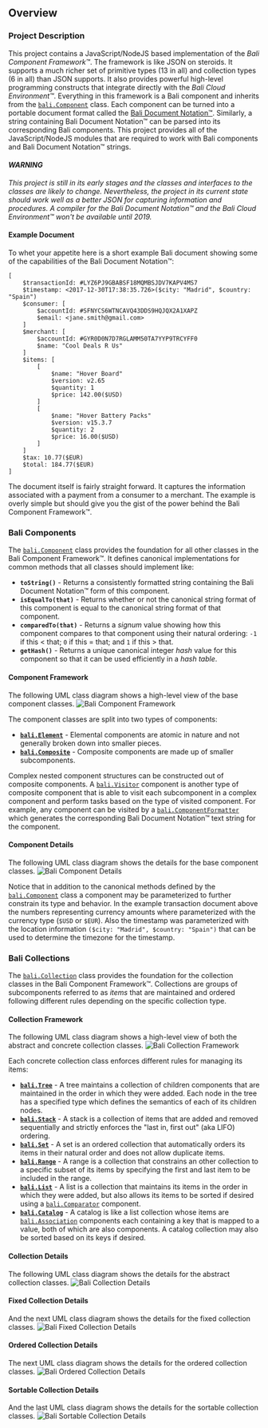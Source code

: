 ## Overview

### Project Description
This project contains a JavaScript/NodeJS based implementation of the _Bali Component Framework™_. The framework is like JSON on steroids. It supports a much richer set of primitive types (13 in all) and collection types (6 in all) than JSON supports. It also provides powerful high-level programming constructs that integrate directly with the _Bali Cloud Environment™_. Everything in this framework is a Bali component and inherits from the [`bali.Component`](https://github.com/craterdog-bali/js-bali-component-framework/blob/master/src/abstractions/Component.js) class. Each component can be turned into a portable document format called the [Bali Document Notation™](https://github.com/craterdog-bali/bali-project-documentation/wiki/The-Bali-Reference-Guide:-Part-I). Similarly, a string containing Bali Document Notation™ can be parsed into its corresponding Bali components. This project provides all of the JavaScript/NodeJS modules that are required to work with Bali components and Bali Document Notation™ strings.

#### _WARNING_
_This project is still in its early stages and the classes and interfaces to the classes are likely to change. Nevertheless, the project in its current state should work well as a better JSON for capturing information and procedures. A compiler for the Bali Document Notation™ and the Bali Cloud Environment™ won't be available until 2019._

#### Example Document
To whet your appetite here is a short example Bali document showing some of the capabilities of the Bali Document Notation™:
```
[
    $transactionId: #LYZ6PJ9GBABSF18MQMBSJDV7KAPV4MS7
    $timestamp: <2017-12-30T17:38:35.726>($city: "Madrid", $country: "Spain")
    $consumer: [
        $accountId: #SFNYCS6WTNCAVQ43DDS9HQJQX2A1XAPZ
        $email: <jane.smith@gmail.com>
    ]
    $merchant: [
        $accountId: #GYR0D0N7D7RGLAMM50TA7YYP9TRCYFF0
        $name: "Cool Deals R Us"
    ]
    $items: [
        [
            $name: "Hover Board"
            $version: v2.65
            $quantity: 1
            $price: 142.00($USD)
        ]
        [
            $name: "Hover Battery Packs"
            $version: v15.3.7
            $quantity: 2
            $price: 16.00($USD)
        ]
    ]
    $tax: 10.77($EUR)
    $total: 184.77($EUR)
]
```

The document itself is fairly straight forward. It captures the information associated with a payment from a consumer to a merchant. The example is overly simple but should give you the gist of the power behind the Bali Component Framework™.

### Bali Components
The [`bali.Component`](https://github.com/craterdog-bali/js-bali-component-framework/blob/master/src/abstractions/Component.js) class provides the foundation for all other classes in the Bali Component Framework™. It defines canonical implementations for common methods that all classes should implement like:
 * **`toString()`** - Returns a consistently formatted string containing the Bali Document Notation™ form of this component.
 * **`isEqualTo(that)`** - Returns whether or not the canonical string format of this component is equal to the canonical string format of that component.
 * **`comparedTo(that)`** - Returns a _signum_ value showing how this component compares to that component using their natural ordering: `-1` if this < that; `0` if this = that; and `1` if this > that.
 * **`getHash()`** - Returns a unique canonical integer _hash_ value for this component so that it can be used efficiently in a _hash table_.

#### Component Framework
The following UML class diagram shows a high-level view of the base component classes.
![Bali Component Framework](https://raw.githubusercontent.com/craterdog-bali/js-bali-component-framework/master/docs/images/Bali%20Component%20Framework.png)

The component classes are split into two types of components:
 * [**`bali.Element`**](https://https://github.com/craterdog-bali/js-bali-component-framework/blob/master/src/abstractions/Element.js) - Elemental components are atomic in nature and not generally broken down into smaller pieces.
 * [**`bali.Composite`**](https://github.com/craterdog-bali/js-bali-component-framework/blob/master/src/abstractions/Composite.js) - Composite components are made up of smaller subcomponents.
 
Complex nested component structures can be constructed out of composite components. A [`bali.Visitor`](https://github.com/craterdog-bali/js-bali-component-framework/blob/master/src/abstractions/Visitor.js) component is another type of composite component that is able to visit each subcomponent in a complex component and perform tasks based on the type of visited component. For example, any component can be visited by a [`bali.ComponentFormatter`](https://github.com/craterdog-bali/js-bali-component-framework/blob/master/src/utilities/ComponentFormatter.js) which generates the corresponding Bali Document Notation™ text string for the component.

#### Component Details
The following UML class diagram shows the details for the base component classes.
![Bali Component Details](https://raw.githubusercontent.com/craterdog-bali/js-bali-component-framework/master/docs/images/Bali%20Component%20Details.png)

Notice that in addition to the canonical methods defined by the [`bali.Component`](https://raw.githubusercontent.com/craterdog-bali/js-bali-component-framework/master/src/abstractions/Component.js) class a component may be parameterized to further constrain its type and behavior. In the example transaction document above the numbers representing currency amounts where parameterized with the currency type (`$USD` or `$EUR`). Also the timestamp was parameterized with the location information `($city: "Madrid", $country: "Spain")` that can be used to determine the timezone for the timestamp.

### Bali Collections
The [`bali.Collection`](https://github.com/craterdog-bali/js-bali-component-framework/blob/master/src/abstractions/Collection.js) class provides the foundation for the collection classes in the Bali Component Framework™. Collections are groups of subcomponents referred to as _items_ that are maintained and ordered following different rules depending on the specific collection type.

#### Collection Framework
The following UML class diagram shows a high-level view of both the abstract and concrete collection classes.
![Bali Collection Framework](https://raw.githubusercontent.com/craterdog-bali/js-bali-component-framework/master/docs/images/Bali%20Collection%20Framework.png)

Each concrete collection class enforces different rules for managing its items:
 * [**`bali.Tree`**](https://https://github.com/craterdog-bali/js-bali-component-framework/blob/master/src/composites/Tree.js) - A tree maintains a collection of children components that are maintained in the order in which they were added. Each node in the tree has a specified type which defines the semantics of each of its children nodes.
 * [**`bali.Stack`**](https://github.com/craterdog-bali/js-bali-component-framework/blob/master/src/composites/Stack.js) - A stack is a collection of items that are added and removed sequentially and strictly enforces the "last in, first out" (aka LIFO) ordering.
 * [**`bali.Set`**](https://github.com/craterdog-bali/js-bali-component-framework/blob/master/src/composites/Set.js) - A set is an ordered collection that automatically orders its items in their natural order and does not allow duplicate items.
 * [**`bali.Range`**](https://github.com/craterdog-bali/js-bali-component-framework/blob/master/src/composites/Range.js) - A range is a collection that constrains an other collection to a specific subset of its items by specifying the first and last item to be included in the range.
 * [**`bali.List`**](https://github.com/craterdog-bali/js-bali-component-framework/blob/master/src/composites/List.js) - A list is a collection that maintains its items in the order in which they were added, but also allows its items to be sorted if desired using a [`bali.Comparator`](https://github.com/craterdog-bali/js-bali-component-framework/blob/master/src/components/Comparator.js) component.
 * [**`bali.Catalog`**](https://github.com/craterdog-bali/js-bali-component-framework/blob/master/src/composites/Catalog.js) - A catalog is like a list collection whose items are [`bali.Association`](https://github.com/craterdog-bali/js-bali-component-framework/blob/master/src/composites/Association.js) components each containing a key that is mapped to a value, both of which are also components. A catalog collection may also be sorted based on its keys if desired.

#### Collection Details
The following UML class diagram shows the details for the abstract collection classes.
![Bali Collection Details](https://raw.githubusercontent.com/craterdog-bali/js-bali-component-framework/master/docs/images/Bali%20Collection%20Details.png)

#### Fixed Collection Details
And the next UML class diagram shows the details for the fixed collection classes.
![Bali Fixed Collection Details](https://raw.githubusercontent.com/craterdog-bali/js-bali-component-framework/master/docs/images/Bali%20Fixed%20Collection%20Details.png)

#### Ordered Collection Details
The next UML class diagram shows the details for the ordered collection classes.
![Bali Ordered Collection Details](https://raw.githubusercontent.com/craterdog-bali/js-bali-component-framework/master/docs/images/Bali%20Ordered%20Collection%20Details.png)

#### Sortable Collection Details
And the last UML class diagram shows the details for the sortable collection classes.
![Bali Sortable Collection Details](https://raw.githubusercontent.com/craterdog-bali/js-bali-component-framework/master/docs/images/Bali%20Sortable%20Collection%20Details.png)

